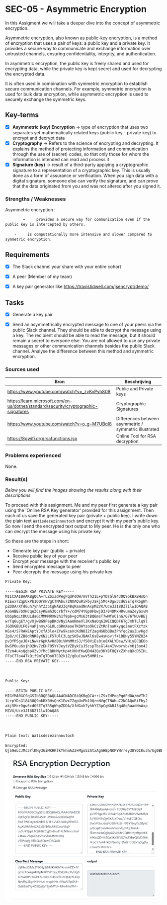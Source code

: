 # SEC-05 - Asymmetric Encryption

In this Assigment we will take a deeper dive into the concept of asymmetric encryption.

Asymmetric encryption, also known as public-key encryption, is a method of encryption that uses a pair of keys: a public key and a private key. It provides a secure way to communicate and exchange information over untrusted channels, ensuring confidentiality, integrity, and authentication.

In asymmetric encryption, the public key is freely shared and used for encrypting data, while the private key is kept secret and used for decrypting the encrypted data. 

It is often used in combination with symmetric encryption to establish secure communication channels. For example, symmetric encryption is used for bulk data encryption, while asymmetric encryption is used to securely exchange the symmetric keys.




## Key-terms


- [x] <strong>Asymmetric (key) Encryption</strong> ->  type of encryption that uses two separates yet mathematically related keys (public key - private key) to encrypt and decrypt data
- [x] <strong>Cryptography</strong> -> Refers to the science of encrypting and decrypting. It explains the method of protecting information and communication through the use of (secret) codes, so that only those for whom the information is intended can read and process it
- [x] <strong>Signature (key)</strong> ->  result of a third-party applying a cryptographic signature to a representation of a cryptographic key. This is usually done as a form of assurance or verification. When you sign data with a digital signature, someone else can verify the signature, and can prove that the data originated from you and was not altered after you signed it.

### Strengths / Weaknesses

Asymmetric encryption :  

        	+     provides a secure way for communication even if the public key is intercepted by others.

		-     is computationally more intensive and slower compared to symmetric encryption.





## Requirements

- [x] The Slack channel your share with your entire cohort
- [x] A peer (Member of my team)
- [x] A key pair generator like https://travistidwell.com/jsencrypt/demo/




## Tasks

- [x] Generate a key pair.

- [x] Send an asymmetrically encrypted message to one of your peers via the public Slack channel. They should be able to decrypt the message using a key. The recipient should be able to read the message, but it should remain a secret to everyone else. You are not allowed to use any private messages or other communication channels besides the public Slack channel. Analyse the difference between this method and symmetric encryption.




### Sources used

| Bron        | Beschrijving |
| ----------- | ----------- |
| https://www.youtube.com/watch?v=_zyKvPvh808 | Public and Private keys |
| https://learn.microsoft.com/en-us/dotnet/standard/security/cryptographic-signatures | Cryptographic Signatures |
| https://www.youtube.com/watch?v=o_g-M7UBqI8 | Differences between asymmetric / symmetric illustrated |
| https://8gwifi.org/rsafunctions.jsp | Online Tool for RSA decryption |




### Problems experienced

None.


### Result(s)

*Below you will find the images showing the results along with their descriptions*

To proceed with this assignment. Me and my peer first generate a key pair using the 'Online RSA Key generator' provided for this assignment. Then each of us save the generated key pair (private + public key). I write down the plain text ```Watisdezezinnoutoch``` and encrypt it with my peer's public key. So now I send the encrypted text output to My peer. He is the only one who can decrypt the message using his private key.

So these are the steps in short:

- Generate key pair (public + private)
- Receive public key of your peer
- Encrypt your message with the receiver's public key
- Send encrypted message to peer
- Peer decrypts the message using his private key


```
Private Key:

-----BEGIN RSA PRIVATE KEY-----
MIICXAIBAAKBgQCA+rLZSxZdPegPqdPdOW/mVTh21L+pYDsGl843OQ9okBXBHsQn
K1Ewx7ZqpUxPb1OQrnNVgCTNAbu72NOAQuRiFbyJakj5Mc+Dgw3cdGSETq7R5gWh
pZDDA/XfdGuh7yhhYZ3pCgNABJ3q48qRaadNnAxpMZVX/Uce3JI8DZl1lwIDAQAB
AoGABE7bXHCqnZCsyKEmh3QcrbfY+/cdM74YGp9FbwjD3/04DMxHRvumaZeyGxvM
UbbpNqLtDUULdaGCMMMMRXN2h1f9pb+gcMs63tBQ6msT7wMfoCinG/G76fNUvBEj
wrTq6ugEY/gvXjwBG9PepBKdvNy5AamNmeVlJKxNaOq6IWECQQDF6TgJmhTLlq9l
JGQhGBUiF624aPjnmy/GLOLcGRmXeoeTKOAYzoOkCzZtRnlnoKkyqoJmetFXcYzk
KGs4/S7RAkEAptYJxfA3lo+ZYw9kceXcKdN0I2f2agHGUbQBo3Phfqq2usZuvKgd
Zp0//CIZB8dRNR8yKN2LF57UlC3LqzSH5wJBAKl6sEw4sHovjf+1DDHy55YMZO24
pv3fPSgeJB+LNwkrGpKAvHdB0iVWnMMzSJ/fS0ViEs0je8XALYDsw/VHiyECQEOo
DwSPOuu6xjhO2Kv7zEHF95YYJeytVZBykCuJ5cspTbsGl4e4IVworvb/mOj3om4J
fZzm4u4sQgbpX2vJfMcCQHHMytHp4tXKHfKwQDH42Qe3KY8FUQYxZXheQXcDSIHL
FFoC77o44TkOif9mTgTDoUTCO2k1Z/gDuCowV5HMR1c=
-----END RSA PRIVATE KEY-----



Public Key:

-----BEGIN PUBLIC KEY-----
MIGfMA0GCSqGSIb3DQEBAQUAA4GNADCBiQKBgQCA+rLZSxZdPegPqdPdOW/mVTh2
1L+pYDsGl843OQ9okBXBHsQnK1Ewx7ZqpUxPb1OQrnNVgCTNAbu72NOAQuRiFbyJ
akj5Mc+Dgw3cdGSETq7R5gWhpZDDA/XfdGuh7yhhYZ3pCgNABJ3q48qRaadNnAxp
MZVX/Uce3JI8DZl1lwIDAQAB
-----END PUBLIC KEY-----



Plain text: Watisdezezinnoutoch

Encrypted: UjS9eLCJMc3YlKNy3GiMKHKlkYkhmAZZ+Mgo5zAtxAgAHBpNKPYWrrey38YQIKu3h/Ug0BEVw685HtGHE6uxOsD94soc8G5Qp4y5QUpNxvfhv2kgnNiHhLxI+rqpNHx+iWaAl7pGM+Od63uGYyKC5QxJjVI5yzMTU+Ulm3Kol7M=

```


![RSA-message-decryption](../00_includes/SEC-05/RSA-message-decrypt.png)

